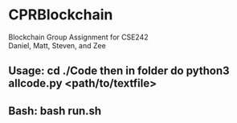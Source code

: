 # CPRBlockchain
Blockchain Group Assignment for CSE242  
Daniel, Matt, Steven, and Zee  
  
## Usage: cd ./Code then in folder do python3 allcode.py <path/to/textfile>
## Bash: bash run.sh  
